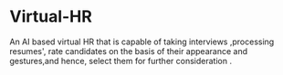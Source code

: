 # Virtual-HR
An AI based virtual HR that is capable of taking interviews ,processing resumes', rate candidates on the basis of their appearance and gestures,and hence, select them for further consideration .
